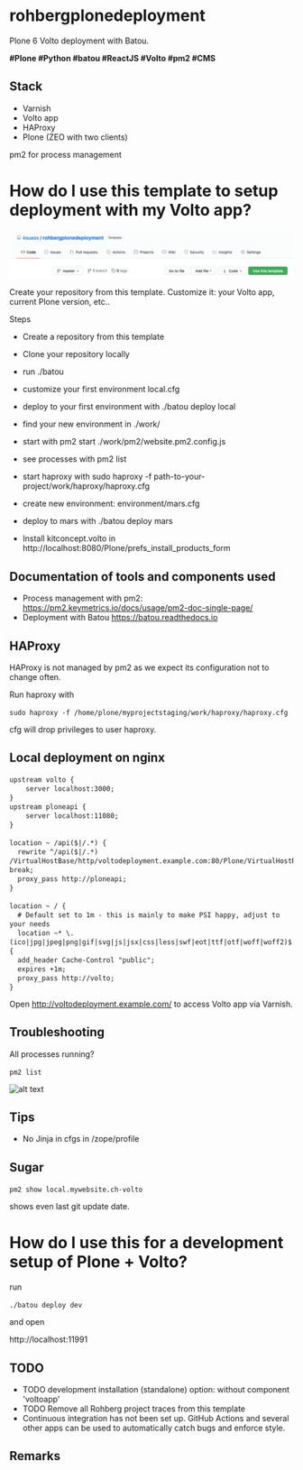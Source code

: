 rohbergplonedeployment
======================

Plone 6 Volto deployment with Batou. 

**#Plone #Python #batou #ReactJS #Volto #pm2 #CMS**

## Stack

* Varnish
* Volto app
* HAProxy
* Plone (ZEO with two clients)

pm2 for process management


# How do I use this template to setup deployment with my Volto app?

![alt text](./docs/ksuess_rohbergplonedeployment__usetemplate.png "use template rohbergplonedeployment")

Create your repository from this template. Customize it: your Volto app, current Plone version, etc..

Steps
- Create a repository from this template
- Clone your repository locally
- run ./batou
- customize your first environment local.cfg
- deploy to your first environment with ./batou deploy local 
- find your new environment in ./work/
- start with pm2 start ./work/pm2/website.pm2.config.js
- see processes with pm2 list 
- start haproxy with sudo haproxy -f path-to-your-project/work/haproxy/haproxy.cfg

- create new environment: environment/mars.cfg
- deploy to mars with ./batou deploy mars

- Install kitconcept.volto in http://localhost:8080/Plone/prefs_install_products_form

## Documentation of tools and components used

- Process management with pm2: https://pm2.keymetrics.io/docs/usage/pm2-doc-single-page/
- Deployment with Batou https://batou.readthedocs.io

## HAProxy

HAProxy is not managed by pm2 as we expect its configuration not to change often.

Run haproxy with 

```sudo haproxy -f /home/plone/myprojectstaging/work/haproxy/haproxy.cfg ```

cfg will drop privileges to user haproxy.

## Local deployment on nginx


```
upstream volto {
    server localhost:3000;
}
upstream ploneapi {
    server localhost:11080;
}

location ~ /api($|/.*) {
  rewrite ^/api($|/.*) /VirtualHostBase/http/voltodeployment.example.com:80/Plone/VirtualHostRoot/_vh_api$1 break;
  proxy_pass http://ploneapi;
}

location ~ / {
  # Default set to 1m - this is mainly to make PSI happy, adjust to your needs
  location ~* \.(ico|jpg|jpeg|png|gif|svg|js|jsx|css|less|swf|eot|ttf|otf|woff|woff2)$ {
  add_header Cache-Control "public";
  expires +1m;
  proxy_pass http://volto;
}
````

Open http://voltodeployment.example.com/ to access Volto app via Varnish.


## Troubleshooting


All processes running?

`pm2 list`

![alt text](./docs/pm2-list.png "pm2 list")


## Tips


- No Jinja in cfgs in /zope/profile

## Sugar

`pm2 show local.mywebsite.ch-volto`

shows even last git update date.


# How do I use this for a development setup of Plone + Volto?

run

`./batou deploy dev`

and open

http://localhost:11991



## TODO

- TODO development installation (standalone) option: without component 'voltoapp'
- TODO Remove all Rohberg project traces from this template
- Continuous integration has not been set up. 
GitHub Actions and several other apps can be used to automatically catch bugs and enforce style. 

## Remarks
